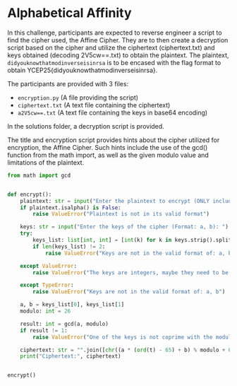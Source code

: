 # Alphabetical Affinity
In this challenge, participants are expected to reverse engineer a script to find the cipher used, the Affine Cipher.
They are to then create a decryption script based on the cipher and utilize the ciphertext (ciphertext.txt) and keys obtained (decoding 2V5cw==.txt) to obtain the plaintext.
The plaintext, `didyouknowthatmodinverseisinrsa` is to be encased with the flag format to obtain YCEP25{didyouknowthatmodinverseisinrsa}.

The participants are provided with 3 files:
- `encryption.py` (A file providing the script)
- `ciphertext.txt` (A text file containing the ciphertext)
- `a2V5cw==.txt` (A text file containing the keys in base64 encoding) 

In the solutions folder, a decryption script is provided.

The title and encryption script provides hints about the cipher utilized for encryption, the Affine Cipher.
Such hints include the use of the gcd() function from the math import, as well as the given modulo value and limitations of the plaintext.

```python
from math import gcd


def encrypt():
    plaintext: str = input("Enter the plaintext to encrypt (ONLY include alphabets): ")
    if plaintext.isalpha() is False:
        raise ValueError("Plaintext is not in its valid format")

    keys: str = input("Enter the keys of the cipher (Format: a, b): ")
    try:
        keys_list: list[int, int] = [int(k) for k in keys.strip().split(", ")]
        if len(keys_list) != 2:
            raise ValueError("Keys are not in the valid format of: a, b")

    except ValueError:
        raise ValueError("The keys are integers, maybe they need to be decoded first?")

    except TypeError:
        raise ValueError("Keys are not in the valid format of: a, b")

    a, b = keys_list[0], keys_list[1]
    modulo: int = 26

    result: int = gcd(a, modulo)
    if result != 1:
        raise ValueError("One of the keys is not coprime with the modulo of 26")

    ciphertext: str = "".join([chr((a * (ord(t) - 65) + b) % modulo + 65) for t in plaintext.upper()])
    print("Ciphertext:", ciphertext)


encrypt()

```
